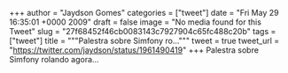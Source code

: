 
+++
author = "Jaydson Gomes"
categories = ["tweet"]
date = "Fri May 29 16:35:01 +0000 2009"
draft = false
image = "No media found for this Tweet"
slug = "27f68452f46cb0083143c7927904c65fc488c20b"
tags = ["tweet"]
title = """Palestra sobre Simfony ro..."""
tweet = true
tweet_url = "https://twitter.com/jaydson/status/1961490419"
+++
Palestra sobre Simfony rolando agora...
